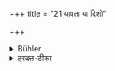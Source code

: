 +++
title = "21 यावता या दिशो"

+++

<details><summary>Bühler</summary>

21. Or, as long as they cannot distinguish the points of the horizon.
</details>

<details><summary>हरदत्त-टीका</summary>

## सूत्रम्
याचता वा दिशो न प्रजानीयुः ॥ २१ ॥  
### टिप्पनी
यावद्दिग्विभागज्ञानं नाऽस्ति तावताऽप्रयता भवन्ति ॥ २१ ॥
</details>
